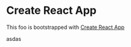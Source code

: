 # Create React App
This foo is bootstrapped with [Create React App](https://github.com/facebook/create-react-app)

asdas
